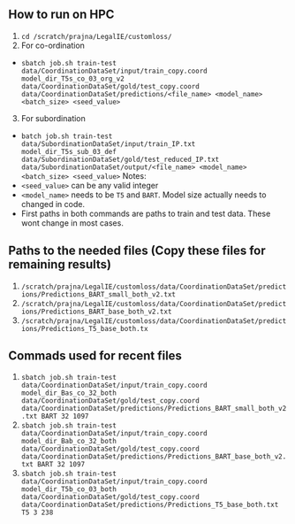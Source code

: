 ## How to run on HPC
1. `cd /scratch/prajna/LegalIE/customloss/`
2. For co-ordination
 - `sbatch job.sh train-test data/CoordinationDataSet/input/train_copy.coord model_dir_T5s_co_03_org_v2 data/CoordinationDataSet/gold/test_copy.coord data/CoordinationDataSet/predictions/<file_name> <model_name> <batch_size> <seed_value>` 
 3. For subordination
 - `batch job.sh train-test data/SubordinationDataSet/input/train_IP.txt model_dir_T5s_sub_03_def data/SubordinationDataSet/gold/test_reduced_IP.txt data/SubordinationDataSet/output/<file_name> <model_name> <batch_size> <seed_value>`
 Notes:
 - `<seed_value>` can be any valid integer
 - `<model_name>` needs to be `T5` and `BART`. Model size actually needs to changed in code.
 - First paths in both commands are paths to train and test data. These wont change in most cases.

## Paths to the needed files (Copy these files for remaining results)
1. `/scratch/prajna/LegalIE/customloss/data/CoordinationDataSet/predictions/Predictions_BART_small_both_v2.txt`
2. `/scratch/prajna/LegalIE/customloss/data/CoordinationDataSet/predictions/Predictions_BART_base_both_v2.txt`
3. `/scratch/prajna/LegalIE/customloss/data/CoordinationDataSet/predictions/Predictions_T5_base_both.tx`


## Commads used for recent files
1. `sbatch job.sh train-test data/CoordinationDataSet/input/train_copy.coord model_dir_Bas_co_32_both data/CoordinationDataSet/gold/test_copy.coord data/CoordinationDataSet/predictions/Predictions_BART_small_both_v2.txt BART 32 1097`
2. `sbatch job.sh train-test data/CoordinationDataSet/input/train_copy.coord model_dir_Bab_co_32_both data/CoordinationDataSet/gold/test_copy.coord data/CoordinationDataSet/predictions/Predictions_BART_base_both_v2.txt BART 32 1097`
3. `sbatch job.sh train-test data/CoordinationDataSet/input/train_copy.coord model_dir_T5b_co_03_both data/CoordinationDataSet/gold/test_copy.coord data/CoordinationDataSet/predictions/Predictions_T5_base_both.txt T5 3 238`
